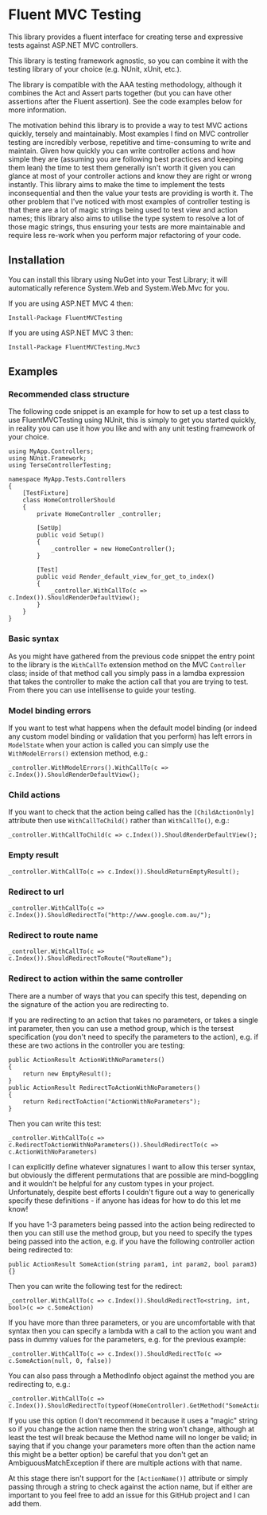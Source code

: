 ﻿Fluent MVC Testing
====================================

This library provides a fluent interface for creating terse and expressive tests against ASP.NET MVC controllers.

This library is testing framework agnostic, so you can combine it with the testing library of your choice (e.g. NUnit, xUnit, etc.).

The library is compatible with the AAA testing methodology, although it combines the Act and Assert parts together (but you can have other assertions after the Fluent assertion). See the code examples below for more information.

The motivation behind this library is to provide a way to test MVC actions quickly, tersely and maintainably. Most examples I find on MVC controller testing are incredibly verbose, repetitive and time-consuming to write and maintain. Given how quickly you can write controller actions and how simple they are (assuming you are following best practices and keeping them lean) the time to test them generally isn't worth it given you can glance at most of your controller actions and know they are right or wrong instantly. This library aims to make the time to implement the tests inconsequential and then the value your tests are providing is worth it. The other problem that I've noticed with most examples of controller testing is that there are a lot of magic strings being used to test view and action names; this library also aims to utilise the type system to resolve a lot of those magic strings, thus ensuring your tests are more maintainable and require less re-work when you perform major refactoring of your code.

Installation
------------

You can install this library using NuGet into your Test Library; it will automatically reference System.Web and System.Web.Mvc for you.

If you are using ASP.NET MVC 4 then:

    Install-Package FluentMVCTesting

If you are using ASP.NET MVC 3 then:

    Install-Package FluentMVCTesting.Mvc3

Examples
--------

### Recommended class structure

The following code snippet is an example for how to set up a test class to use FluentMVCTesting using NUnit, this is simply to get you started quickly, in reality you can use it how you like and with any unit testing framework of your choice.

    using MyApp.Controllers;
    using NUnit.Framework;
    using TerseControllerTesting;

    namespace MyApp.Tests.Controllers
    {
        [TestFixture]
        class HomeControllerShould
        {
            private HomeController _controller;

            [SetUp]
            public void Setup()
            {
                _controller = new HomeController();
            }

            [Test]
            public void Render_default_view_for_get_to_index()
            {
                _controller.WithCallTo(c => c.Index()).ShouldRenderDefaultView();
            }
        }
    }

### Basic syntax

As you might have gathered from the previous code snippet the entry point to the library is the `WithCallTo` extension method on the MVC `Controller` class; inside of that method call you simply pass in a lamdba expression that takes the controller to make the action call that you are trying to test. From there you can use intellisense to guide your testing.

### Model binding errors

If you want to test what happens when the default model binding (or indeed any custom model binding or validation that you perform) has left errors in `ModelState` when your action is called you can simply use the `WithModelErrors()` extension method, e.g.:

    _controller.WithModelErrors().WithCallTo(c => c.Index()).ShouldRenderDefaultView();

### Child actions

If you want to check that the action being called has the `[ChildActionOnly]` attribute then use `WithCallToChild()` rather than `WithCallTo()`, e.g.:

    _controller.WithCallToChild(c => c.Index()).ShouldRenderDefaultView();

### Empty result

    _controller.WithCallTo(c => c.Index()).ShouldReturnEmptyResult();

### Redirect to url

    _controller.WithCallTo(c => c.Index()).ShouldRedirectTo("http://www.google.com.au/");

### Redirect to route name

    _controller.WithCallTo(c => c.Index()).ShouldRedirectToRoute("RouteName");

### Redirect to action within the same controller

There are a number of ways that you can specify this test, depending on the signature of the action you are redirecting to.

If you are redirecting to an action that takes no parameters, or takes a single int parameter, then you can use a method group, which is the tersest specification (you don't need to specify the parameters to the action), e.g. if these are two actions in the controller you are testing:

    public ActionResult ActionWithNoParameters()
    {
        return new EmptyResult();
    }
    public ActionResult RedirectToActionWithNoParameters()
    {
        return RedirectToAction("ActionWithNoParameters");
    }

Then you can write this test:

    _controller.WithCallTo(c => c.RedirectToActionWithNoParameters()).ShouldRedirectTo(c => c.ActionWithNoParameters)

I can explicitly define whatever signatures I want to allow this terser syntax, but obviously the different permutations that are possible are mind-boggling and it wouldn't be helpful for any custom types in your project. Unfortunately, despite best efforts I couldn't figure out a way to generically specify these definitions - if anyone has ideas for how to do this let me know!

If you have 1-3 parameters being passed into the action being redirected to then you can still use the method group, but you need to specify the types being passed into the action, e.g. if you have the following controller action being redirected to:

    public ActionResult SomeAction(string param1, int param2, bool param3) {}

Then you can write the following test for the redirect:

    _controller.WithCallTo(c => c.Index()).ShouldRedirectTo<string, int, bool>(c => c.SomeAction)

If you have more than three parameters, or you are uncomfortable with that syntax then you can specify a lambda with a call to the action you want and pass in dummy values for the parameters, e.g. for the previous example:

    _controller.WithCallTo(c => c.Index()).ShouldRedirectTo(c => c.SomeAction(null, 0, false))

You can also pass through a MethodInfo object against the method you are redirecting to, e.g.:

    _controller.WithCallTo(c => c.Index()).ShouldRedirectTo(typeof(HomeController).GetMethod("SomeAction"))

If you use this option (I don't recommend it because it uses a "magic" string so if you change the action name then the string won't change, although at least the test will break because the Method name will no longer be valid; in saying that if you change your parameters more often than the action name this might be a better option) be careful that you don't get an AmbiguousMatchException if there are multiple actions with that name.

At this stage there isn't support for the `[ActionName()]` attribute or simply passing through a string to check against the action name, but if either are important to you feel free to add an issue for this GitHub project and I can add them.
